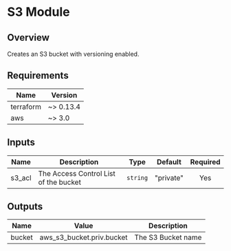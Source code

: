 # S3 Module

## Overview

Creates an S3 bucket with versioning enabled.

## Requirements

| Name | Version |
|------|---------|
| terraform | ~> 0.13.4 |
| aws | ~> 3.0 |

## Inputs

| Name | Description | Type | Default | Required |
|------|-------------|------|---------|:--------:|
| s3_acl | The Access Control List of the bucket | `string` | "private" | Yes |

## Outputs

| Name | Value  | Description |
|------|--------|-------------|
| bucket | aws_s3_bucket.priv.bucket | The S3 Bucket name |
